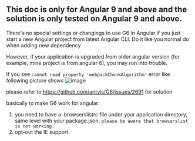 ## This doc is only for Angular 9 and above and the solution is only tested on Angular 9 and above.

There's no special settings or changings to use G6 in Angular if you just start a new Angular project from latest Angular CLI. Do it like you normal do when adding new dependency

However, if your application is upgraded from older angular version (for example, mine project is from angular 6), you may run into trouble.

If you see `cannot read property 'webpackChunkAlgorithm'` error like following picture shows
![image](https://user-images.githubusercontent.com/12276316/110507994-8e108e00-80ce-11eb-9f40-653f2181e44b.png)

please refer to https://github.com/antvis/G6/issues/2691 for solution

basically to make G6 work for angular:

1. you need to have a .browserslistrc file under your application directory, same level with your package.json, `please be aware that browserslist is not working.`
2. opt-out the IE support.
